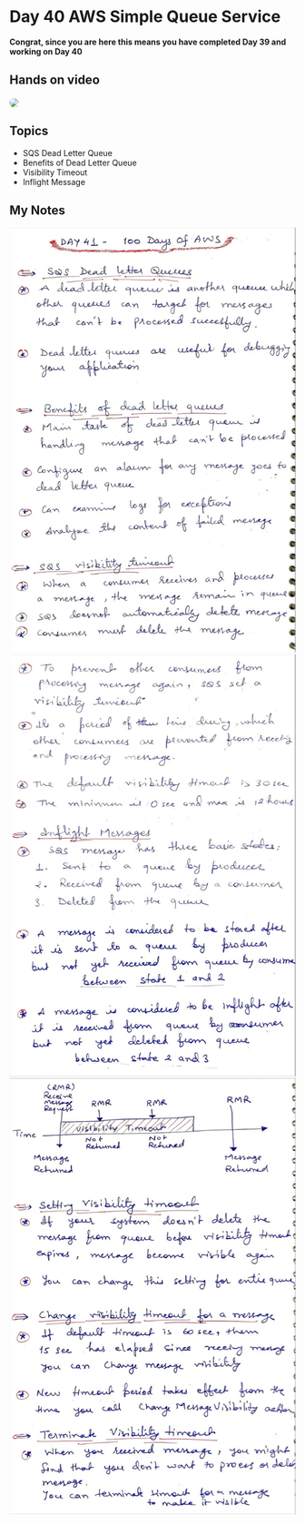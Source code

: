 # Day 40 AWS Simple Queue Service

**Congrat, since you are here this means you have completed Day 39 and working on Day 40**

## Hands on video
<a href="https://youtu.be/oUnuIQdcVS4">
<img src="https://i3.ytimg.com/vi/oUnuIQdcVS4/hqdefault.jpg" align="center" width="200" style="border-radius:40px" />
</a>

## Topics
  - SQS Dead Letter Queue
  - Benefits of Dead Letter Queue
  - Visibility Timeout
  - Inflight Message

## My Notes
  ![1](./images/c541cf263f598b2f15c0148ad3d4e8df7e09e4cb.jpeg)
  ![2](./images/b0d6f06d525c6e32b1115fc7e799bae727ce9cc9.jpeg)
  ![3](./images/2c4f808f06616e610e11090d0d9f4c923f07798a.jpeg)
